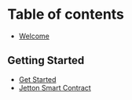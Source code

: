 # Table of contents

* [Welcome](README.md)

## Getting Started

* [Get Started](getting-started/get-started.md)
* [Jetton Smart Contract](getting-started/quickstart.md)
